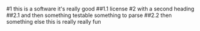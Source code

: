 #1 this is a software
it's really good
##1.1 license
#2 with a second heading
##2.1 and then something testable
something to parse
##2.2 then something else
this is really really fun
